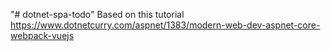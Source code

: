 "# dotnet-spa-todo" 
Based on this tutorial https://www.dotnetcurry.com/aspnet/1383/modern-web-dev-aspnet-core-webpack-vuejs
